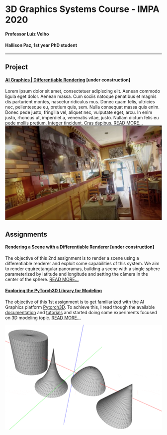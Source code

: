 # 3D Graphics Systems Course - IMPA 2020

#### Professor Luiz Velho
#### Hallison Paz, 1st year PhD student

---------

## Project 

#### [AI Graphics | Differentiable Rendering](differentiable-rendering.md) \[under construction]

Lorem ipsum dolor sit amet, consectetuer adipiscing elit. Aenean commodo ligula eget dolor. Aenean massa. Cum sociis natoque penatibus et magnis dis parturient montes, nascetur ridiculus mus. Donec quam felis, ultricies nec, pellentesque eu, pretium quis, sem. Nulla consequat massa quis enim. Donec pede justo, fringilla vel, aliquet nec, vulputate eget, arcu. In enim justo, rhoncus ut, imperdiet a, venenatis vitae, justo. Nullam dictum felis eu pede mollis pretium. Integer tincidunt. Cras dapibus. [READ MORE...](differentiable-rendering.md)
![enter image description here](img/expectation.jpg)

## Assignments

#### [Rendering a Scene with a Differentiable Renderer](assignment2.md) \[under construction]

The objective of this 2nd assignment is to render a scene using a differentiable renderer and exploit some capabilities of this system. We aim to render equirectangular panoramas, building a scene with a single sphere parameterized by latitude and longitude and setting the câmera in the center of the sphere. [READ MORE...](assignment2.md)

#### [Exploring the PyTorch3D Library for Modeling](assignment1.md)

The objective of this 1st assignment is to get familiarized with the AI Graphics platform [Pytorch3D](https://pytorch3d.org/). To achieve this, I read though the available [documentation](https://pytorch3d.org/docs/why_pytorch3d) and [tutorials](https://pytorch3d.org/tutorials) and started doing some experiments focused on 3D modeling topic. [READ MORE...](assignment1.md)

![Some shapes of revolution](img/rev_shapes.gif)
<!--stackedit_data:
eyJoaXN0b3J5IjpbLTg1NTc1NjgxMSwtMTE3NDU5NzU2OSwtMz
g2MjQ1MTcsMTQ5Mjc5OTc1MCw0ODQ2MDM4MSwtMTQ2NTgyODMx
OSwtMTk1MDE3MjY5MSwtMTI1MTE5OTA1Myw5MjcwMTEyODQsLT
EyODQ5OTAzMzQsMTc0MTQzMTgwNSwtMTE3NDIzOTUzMSwtMTQz
NDQxMDYzNCwtNTQyNDg2MzExLC0xMzgxNTcwNDMxLDE0MjY0NT
Y2OSwtMTYwNTE2MTE0OCwtMTkzODUzMDM5OCwxMTkyNjA1NzE1
XX0=
-->